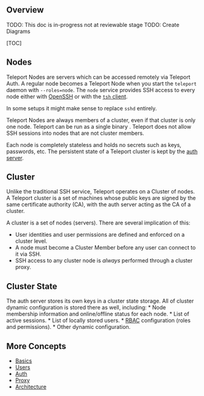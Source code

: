 ## Overview

TODO: This doc is in-progress not at reviewable stage
TODO: Create Diagrams

[TOC]

## Nodes

Teleport Nodes are servers which can be accessed remotely via Teleport Auth. A regular node becomes a Teleport Node when you start the `teleport` daemon with `--roles=node`. The `node` service provides SSH access to every node either with [OpenSSH](../guides/openssh) or with the [`tsh` client](../cli-docs).

In some setups it might make sense to replace `sshd` entirely. <!--TODO: Expand upon this use case-->

Teleport Nodes are always members of a cluster, even if that cluster is only one node. Teleport can be run as a single binary <!--TODO: Expand this use case -->. Teleport does not allow SSH sessions into nodes that are not cluster members.

Each node is completely stateless and holds no secrets such as keys, passwords, etc.
The persistent state of a Teleport cluster is kept by the [auth server](./auth/#auth-state).

## Cluster

Unlike the traditional SSH service, Teleport operates on a Cluster of nodes. A Teleport cluster is a set of machines whose public keys are signed by the same certificate authority (CA), with the auth server acting as the CA of a cluster.

A cluster is a set of nodes (servers). There are several implication of this:

* User identities and user permissions are defined and enforced on a cluster level.
* A node must become a Cluster Member before any user can connect to it via SSH.
* SSH access to any cluster node is _always_ performed through a cluster proxy.

## Cluster State

The auth server stores its own keys in a cluster state
  storage. All of cluster dynamic configuration is stored there as well, including:
    * Node membership information and online/offline status for each node.
    * List of active sessions.
    * List of locally stored users.
    * [RBAC](ssh_rbac) configuration (roles and permissions).
    * Other dynamic configuration.

<!--| Cluster Name     | Every Teleport cluster must have a name. If a name is not supplied via `teleport.yaml` configuration file, a GUID will be generated. **IMPORTANT:** renaming a cluster invalidates its keys and all certificates it had created.
| Trusted Cluster | Teleport Auth Service can allow 3rd party users or nodes to connect if their public keys are signed by a trusted CA. A "trusted cluster" is a pair of public keys of the trusted CA. It can be configured via `teleport.yaml` file.-->

## More Concepts

* [Basics](./basics)
* [Users](./users)
* [Auth](./auth)
* [Proxy](./proxy)
* [Architecture](./architecture)
